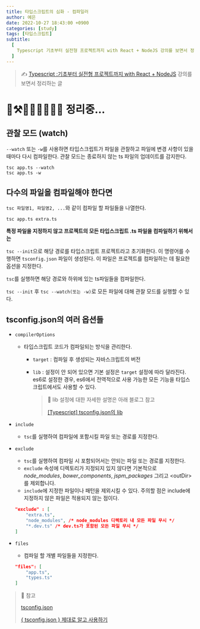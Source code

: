 ```yaml
---
title: 타입스크립트의 심화 - 컴파일러
author: 예은
date: 2022-10-27 18:43:00 +0900
categories: [study]
tags: [타입스크립트]
subtitle:
  [
    Typescript 기초부터 실전형 프로젝트까지 with React + NodeJS 강의를 보면서 정리하는 글,
  ]
---
```


> ✍️ [Typescript :기초부터 실전형 프로젝트까지 with React + NodeJS](https://www.udemy.com/course/best-typescript-21/) 강의를 보면서 정리하는 글

# 🚧⚒️🔧🔨🚜🦺👷🏻 정리중...

## 관찰 모드 (watch)

`--watch` 또는 `-w`를 사용하면 타입스크립트가 파일을 관찰하고 파일에 변경 사항이 있을 때마다 다시 컴파일한다. 관찰 모드는 종료하지 않는 ts 파일의 업데이트를 감지한다.

```
tsc app.ts --watch
tsc app.ts -w
```

## 다수의 파일을 컴파일해야 한다면

`tsc 파일명1, 파일명2, ...`와 같이 컴파일 할 파일들을 나열한다.

```
tsc app.ts extra.ts
```

**특정 파일을 지정하지 않고 프로젝트의 모든 타입스크립트 .ts 파일을 컴파일하기 위해서는**

`tsc --init`으로 해당 경로를 타입스크립트 프로젝트라고 초기화한다. 이 명령어를 수행하면 `tsconfig.json` 파일이 생성된다. 이 파일은 프로젝트를 컴파일하는 데 필요한 옵션을 지정한다.

`tsc`를 실행하면 해당 경로와 하위에 있는 ts파일들을 컴파일한다.

`tsc --init` 후 `tsc --watch(또는 -w)`로 모든 파일에 대해 관찰 모드를 실행할 수 있다.

## tsconfig.json의 여러 옵션들

- `compilerOptions`

  - 타입스크립트 코드가 컴파일되는 방식을 관리한다.

    - `target` : 컴파일 후 생성되는 자바스크립트의 버전
    - `lib` : 설정이 안 되어 있으면 기본 설정은 `target` 설정에 따라 달라진다.
      es6로 설정한 경우, es6에서 전역적으로 사용 가능한 모든 기능을 타입스크립트에서도 사용할 수 있다.

      > 🐝 lib 설정에 대한 자세한 설명은 아래 블로그 참고
      >
      > [[Typescript] tsconfig.json의 lib](https://norux.me/59)

- `include`

  - `tsc`를 실행하여 컴파일에 포함시킬 파일 또는 경로를 지정한다.

- `exclude`

  - `tsc`를 실행하여 컴파일 시 포함되어서는 안되는 파일 또는 경로를 지정한다.
  - `exclude` 속성에 디렉토리가 지정되지 있지 않다면 기본적으로 _node_modules_, _bower_components_, _jspm_packages_ 그리고 \<outDir\>를 제외합니다.
  - `include`에 지정한 파일이나 패턴을 제외시킬 수 있다. 주의할 점은 include에 지정하지 않은 파일은 적용되지 않는 점이다.

  ```json
  "exclude" : [
      "extra.ts",
      "node_modules", /* node_modules 디렉토리 내 모든 파일 무시 */
      "*.dev.ts" /* dev.ts가 포함된 모든 파일 무시 */
  ]
  ```

- `files`

  - 컴파일 할 개별 파일들을 지정한다.

  ```json
  "files": [
      "app.ts",
      "types.ts"
  ]
  ```

> 🐝 참고
>
> [tsconfig.json](https://typescript-kr.github.io/pages/tsconfig.json.html)
>
> [{ tsconfig.json } 제대로 알고 사용하기](https://velog.io/@sooran/tsconfig.json-%EC%A0%9C%EB%8C%80%EB%A1%9C-%EC%95%8C%EA%B3%A0-%EC%82%AC%EC%9A%A9%ED%95%98%EA%B8%B0)
